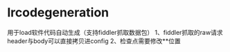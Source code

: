 # lrcodegeneration
用于load软件代码自动生成（支持fiddler抓取数据包）
1、fiddler抓取的raw请求header与body可以直接拷贝进config
2、检查点需要修改**位置